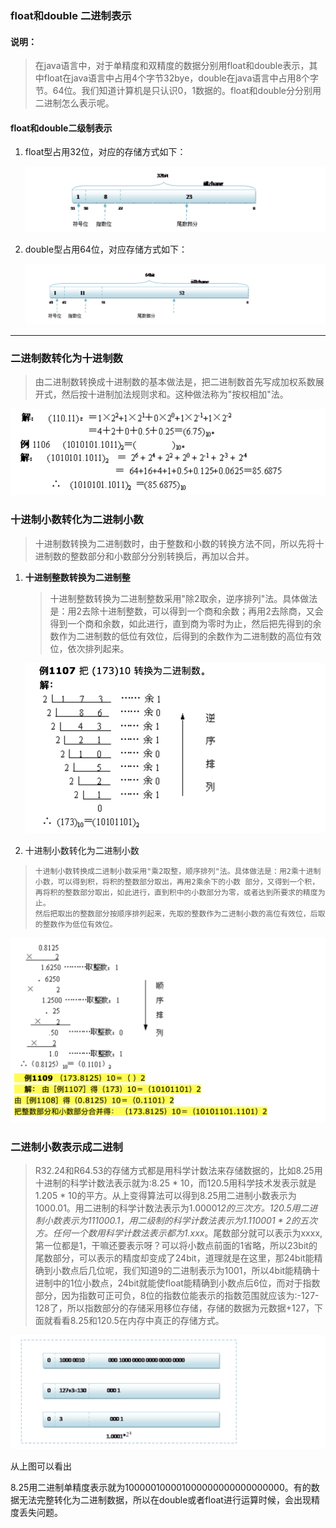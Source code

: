 ### float和double 二进制表示

#### 说明：

> 在java语言中，对于单精度和双精度的数据分别用float和double表示，其中float在java语言中占用4个字节32bye，double在java语言中占用8个字节。64位。我们知道计算机是只认识0，1数据的。float和double分分别用二进制怎么表示呢。

#### float和double二级制表示

1. float型占用32位，对应的存储方式如下：

   ![image-20190403215713299](../assets/image-20190403215713299.png)

2. double型占用64位，对应存储方式如下：

   ![image-20190403215749557](../assets/image-20190403215749557.png)

----

### 二进制数转化为十进制数

> 由二进制数转换成十进制数的基本做法是，把二进制数首先写成加权系数展开式，然后按十进制加法规则求和。这种做法称为"按权相加"法。

![image-20190404225529594](../assets/image-20190404225529594.png)

### 十进制小数转化为二进制小数

> 十进制数转换为二进制数时，由于整数和小数的转换方法不同，所以先将十进制数的整数部分和小数部分分别转换后，再加以合并。

1. **十进制整数转换为二进制整**

   >  十进制整数转换为二进制整数采用"除2取余，逆序排列"法。具体做法是：用2去除十进制整数，可以得到一个商和余数；再用2去除商，又会得到一个商和余数，如此进行，直到商为零时为止，然后把先得到的余数作为二进制数的低位有效位，后得到的余数作为二进制数的高位有效位，依次排列起来。

   ![image-20190404225814059](../assets/image-20190404225814059.png)

2. 十进制小数转化为二进制小数

>     十进制小数转换成二进制小数采用"乘2取整，顺序排列"法。具体做法是：用2乘十进制小数，可以得到积，将积的整数部分取出，再用2乘余下的小数 部分，又得到一个积，再将积的整数部分取出，如此进行，直到积中的小数部分为零，或者达到所要求的精度为止。 
>     然后把取出的整数部分按顺序排列起来，先取的整数作为二进制小数的高位有效位，后取的整数作为低位有效位。

![image-20190404225941069](../assets/image-20190404225941069.png)

### 二进制小数表示成二进制

> R32.24和R64.53的存储方式都是用科学计数法来存储数据的，比如8.25用十进制的科学计数法表示就为:8.25  * 10，而120.5用科学技术发表示就是1.205 * 10的平方。从上变得算法可以得到8.25用二进制小数表示为1000.01。用二进制的科学计数法表示为1.00001*2的三次方。120.5用二进制小数表示为111000.1，用二级制的科学计数法表示为1.110001 * 2的五次方。任何一个数用科学计数法表示都为1.xxx*。尾数部分就可以表示为xxxx,第一位都是1，干嘛还要表示呀？可以将小数点前面的1省略，所以23bit的尾数部分，可以表示的精度却变成了24bit，道理就是在这里，那24bit能精确到小数点后几位呢，我们知道9的二进制表示为1001，所以4bit能精确十进制中的1位小数点，24bit就能使float能精确到小数点后6位，而对于指数部分，因为指数可正可负，8位的指数位能表示的指数范围就应该为:-127-128了，所以指数部分的存储采用移位存储，存储的数据为元数据+127，下面就看看8.25和120.5在内存中真正的存储方式。

![image-20190405154926694](assets/image-20190405154926694.png)

从上图可以看出

​     8.25用二进制单精度表示就为100000100001000000000000000000。有的数据无法完整转化为二进制数据，所以在double或者float进行运算时候，会出现精度丢失问题。